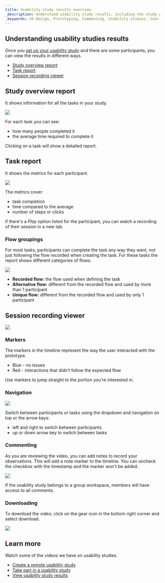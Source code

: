 ```yaml
---
title: Usability study results overview
_description: Understand usability study results, including the study overview report, the task report, and the session recording viewer
_keywords: UX Design, Prototyping, Commenting, Usability studies, User testing
---
```


## Understanding usability studies results

Once you [set up your usability study][1] and there are some participants, you can view the results in different ways.

* [Study overview report][a-1]
* [Task report][a-2]
* [Session recording viewer][a-3]

## Study overview report

It shows information for all the tasks in your study.

<div class="divider--half"></div>
<img src="../images/Usability_Study_Results_Overview_1.png" srcset="../images/Usability_Study_Results_Overview_1@2x.png 2x" />
<div class="divider--half"></div>
<div class="divider--half"></div>
<div class="divider--half"></div>
<div class="divider--half"></div>
<div class="divider--half"></div>


For each task you can see:

* how many people completed it
* the average time required to complete it

Clicking on a task will show a detailed report.

## Task report

It shows the metrics for each participant.

<div class="divider--half"></div>
<img src="../images/Usability_Study_Results_Overview_2.png" srcset="../images/Usability_Study_Results_Overview_2@2x.png 2x" />
<div class="divider--half"></div>
<div class="divider--half"></div>
<div class="divider--half"></div>
<div class="divider--half"></div>
<div class="divider--half"></div>

The metrics cover: 

* task completion
* time compared to the average
* number of steps or clicks


if there's a *Play* option listed for the participant, you can watch a recording of their session in a new tab.


### Flow groupings

For most tasks, participants can complete the task any way they want, not just following the flow recorded when creating the task. For these tasks the report shows different categories of flows.

<div class="divider--half"></div>
<img src="../images/Usability_Study_Results_Overview_3.png" srcset="../images/Usability_Study_Results_Overview_3@2x.png 2x" />
<div class="divider--half"></div>
<div class="divider--half"></div>
<div class="divider--half"></div>
<div class="divider--half"></div>
<div class="divider--half"></div>

* **Recorded flow:** the flow used when defining the task
* **Alternative flow:** different from the recorded flow and used by more than 1 participant
* **Unique flow:** different from the recorded flow and used by only 1 participant


## Session recording viewer

<div class="divider--half"></div>
<img src="../images/Understanding_The_Usability_Study_Report_3.png" srcset="../images/Understanding_The_Usability_Study_Report_3@2x.png 2x" />
<div class="divider--half"></div>
<div class="divider--half"></div>
<div class="divider--half"></div>
<div class="divider--half"></div>
<div class="divider--half"></div>

### Markers

The markers in the timeline represent the way the user interacted with the prototype.
* Blue - no issues 
* Red - interactions that didn’t follow the expected flow

Use markers to jump straight to the portion you're interested in.

### Navigation

<div class="divider--half"></div>
<img src="../images/Understanding_The_Usability_Study_Report_4.png" srcset="../images/Understanding_The_Usability_Study_Report_4@2x.png 2x" />
<div class="divider--half"></div>
<div class="divider--half"></div>
<div class="divider--half"></div>
<div class="divider--half"></div>
<div class="divider--half"></div>

Switch between participants or tasks using the dropdown and navigation on top or the arrow keys: 
* left and right to switch between participants
* up or down arrow key to switch between tasks

### Commenting

As you are reviewing the video, you can add notes to record your observations. This will add a note marker to the timeline. You can uncheck the checkbox with the timestamp and the marker won't be added.

<div class="divider--half"></div>
<img src="../images/Understanding_The_Usability_Study_Report_5.png" srcset="../images/Understanding_The_Usability_Study_Report_5@2x.png 2x" />
<div class="divider--half"></div>
<div class="divider--half"></div>
<div class="divider--half"></div>
<div class="divider--half"></div>
<div class="divider--half"></div>

If the usability study belongs to a group workspace, members will have access to all comments.

### Downloading

To download the video, click on the gear icon in the bottom right corner and select download.

<div class="divider--half"></div>
<img src="../images/Understanding_The_Usability_Study_Report_6.png" srcset="../images/Understanding_The_Usability_Study_Report_6@2x.png 2x" />
<div class="divider--half"></div>
<div class="divider--half"></div>
<div class="divider--half"></div>
<div class="divider--half"></div>
<div class="divider--half"></div>

## Learn more

Watch some of the videos we have on usability studies.

* [Create a remote usability study](https://www.youtube.com/watch?v=W7IxYTijvx0?rel=0&autoplay=1)
* [Take part in a usability study](https://www.youtube.com/watch?v=dfrxhBW5NFQ?rel=0&autoplay=1)
* [View usability study results](https://www.youtube.com/watch?v=00P6DwMbYMM?rel=0&autoplay=1)


[1]: https://www.youtube.com/watch?v=vilyDL4fDT0
[2]: https://indigodesigned.com/api/shares/qv6uzwx9jwu3/files/project/Money%20App.zip
[3]: https://indigodesigned.com/

[a-1]: #study-overview-report 
[a-2]: #task-report
[a-3]: #session-recording-viewer
